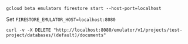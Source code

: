 

```
gcloud beta emulators firestore start --host-port=localhost
```

Set `FIRESTORE_EMULATOR_HOST=localhost:8080`

```
curl -v -X DELETE "http://localhost:8080/emulator/v1/projects/test-project/databases/(default)/documents"
```
